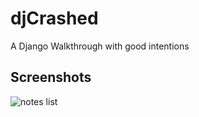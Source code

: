 djCrashed
=========

A Django Walkthrough with good intentions


## Screenshots
![notes list](screenshots/djcrashed-sc001.png "Notes list")
